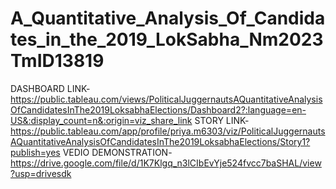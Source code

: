 # A_Quantitative_Analysis_Of_Candidates_in_the_2019_LokSabha_Nm2023TmID13819
DASHBOARD LINK-https://public.tableau.com/views/PoliticalJuggernautsAQuantitativeAnalysisOfCandidatesInThe2019LoksabhaElections/Dashboard2?:language=en-US&:display_count=n&:origin=viz_share_link
STORY LINK-https://public.tableau.com/app/profile/priya.m6303/viz/PoliticalJuggernautsAQuantitativeAnalysisOfCandidatesInThe2019LoksabhaElections/Story1?publish=yes
VEDIO DEMONSTRATION-https://drive.google.com/file/d/1K7Klgq_n3lCIbEvYje524fvcc7baSHAL/view?usp=drivesdk
